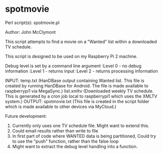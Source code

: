 # spotmovie

Perl script(s): spotmovie.pl

Author: John McClymont

This script attempts to find a movie on a "Wanted" list within a
downloaded TV schedule.

This script is designed to be used on my Raspberry Pi 2 machine.

Debug level is set by a command line argument
  :Level 0 - no debug information
  :Level 1 - returns input
  :Level 2 - returns processing information

INPUT: temp.txt (HanDBase output containing Wanted list. This file is
       created by running HanDBase for Android. The file is made
       available to raspberrypi1 via MegaSync.)
       list.xmltv (Downloaded weekly TV schedule. This is generated by
       a cron job local to raspberrypi1 which uses the XMLTV system.)
OUTPUT: spotmovie.txt (This file is created in the script folder which is
        made available to other devices via MyCloud.)

Future development:
1) Currently only uses one TV schedule file. Might want to extend this.
2) Could email results rather than write to file
3) In first part of code where WANTED data is being partitioned, Could
   try to use the "push" function, rather than the false loop
4) Might want to extract the debug level handling into a function.
